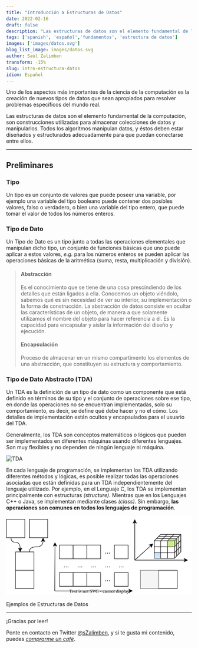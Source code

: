 ```yaml
---
title: "Introducción a Estructuras de Datos"
date: 2022-02-16
draft: false
description: "Las estructuras de datos son el elemento fundamental de la computación, son construcciones utilizadas para almacenar colecciones de datos y manipularlos"
tags: ['spanish', 'español','fundamentos', 'estructura de datos']
images: ['images/datos.svg']
blog_list_image: images/datos.svg
author: Saúl Zalimben
transform: -15%
slug: intro-estructura-datos
idiom: Español 
---
```


Uno de los aspectos más importantes de la ciencia de la computación es la creación de nuevos tipos de datos que sean apropiados para resolver problemas específicos del mundo real.

Las estructuras de datos son el elemento fundamental de la computación, son construcciones utilizadas para almacenar colecciones de datos y manipularlos. Todos los algoritmos manipulan datos, y éstos deben estar diseñados y estructurados adecuadamente para que puedan conectarse entre ellos.

---

## Preliminares
### Tipo
Un tipo es un conjunto de valores que puede poseer una variable, por ejemplo una variable del tipo booleano puede contener dos posibles valores, falso o verdadero, o bien una variable del tipo entero, que puede tomar el valor de todos los números enteros.

### Tipo de Dato
Un Tipo de Dato es un tipo junto a todas las operaciones elementales que manipulan dicho tipo, un conjunto de funciones básicas que uno puede aplicar a estos valores, _e.g._ para los números enteros se pueden aplicar las operaciones básicas de la aritmética (suma, resta, multiplicación y división).

> 
> #### Abstracción 
> Es el conocimiento que se tiene de una cosa prescindiendo de los detalles que están ligados a ella. Conocemos un objeto viéndolo, sabemos qué es sin necesidad de ver su interior, su implementación o la forma de construcción.
> La abstracción de datos consiste en ocultar las características de un objeto, de manera a que solamente utilizamos el nombre del objeto para hacer referencia a él. Es la capacidad para encapsular y aislar la información del diseño y ejecución.
> 
> #### Encapsulación
> Proceso de almacenar en un mismo compartimento los elementos de una abstracción, que constituyen su estructura y comportamiento.
> 

### Tipo de Dato Abstracto (TDA)
Un TDA es la definición de un tipo de dato como un componente que está definido en términos de su tipo y el conjunto de operaciones sobre ese tipo, en donde las operaciones no se encuentran implementadas, solo su comportamiento, es decir, se define qué debe hacer y no el cómo. Los detalles de implementación están ocultos y encapsulados para el usuario del TDA.

Generalmente, los TDA son conceptos matemáticos o lógicos que pueden ser implementados en diferentes máquinas usando diferentes lenguajes. Son muy flexibles y no dependen de ningún lenguaje ni máquina.

![TDA](https://dev-to-uploads.s3.amazonaws.com/i/4c02moocan9xt9tk0zei.png)

En cada lenguaje de programación, se implementan los TDA utilizando diferentes métodos y lógicas, es posible realizar todas las operaciones asociadas que están definidas para un TDA independientemente del lenguaje utilizado. Por ejemplo, en el Lenguaje C, los TDA se implementan principalmente con estructuras *(structure)*. Mientras que en los Lenguajes C++ o Java, se implementan mediante clases *(class)*. Sin embargo, **las operaciones son comunes en todos los lenguajes de programación**.


![Estructura de Datos](images/datos.svg)

Ejemplos de Estructuras de Datos

---
¡Gracias por leer! 

Ponte en contacto en Twitter [@sZalimben](https://twitter.com/sZalimben), y si te gusta mi contenido, puedes *[comprarme un café](https://www.buymeacoffee.com/szalimben)*.